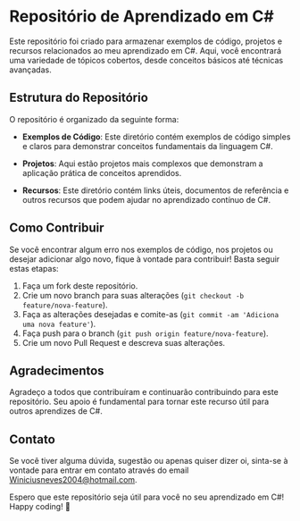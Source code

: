 # Repositório de Aprendizado em C#

Este repositório foi criado para armazenar exemplos de código, projetos e recursos relacionados ao meu aprendizado em C#. Aqui, você encontrará uma variedade de tópicos cobertos, desde conceitos básicos até técnicas avançadas.

## Estrutura do Repositório

O repositório é organizado da seguinte forma:

- **Exemplos de Código**: Este diretório contém exemplos de código simples e claros para demonstrar conceitos fundamentais da linguagem C#.

- **Projetos**: Aqui estão projetos mais complexos que demonstram a aplicação prática de conceitos aprendidos.

- **Recursos**: Este diretório contém links úteis, documentos de referência e outros recursos que podem ajudar no aprendizado contínuo de C#.

## Como Contribuir

Se você encontrar algum erro nos exemplos de código, nos projetos ou desejar adicionar algo novo, fique à vontade para contribuir! Basta seguir estas etapas:

1. Faça um fork deste repositório.
2. Crie um novo branch para suas alterações (`git checkout -b feature/nova-feature`).
3. Faça as alterações desejadas e comite-as (`git commit -am 'Adiciona uma nova feature'`).
4. Faça push para o branch (`git push origin feature/nova-feature`).
5. Crie um novo Pull Request e descreva suas alterações.

## Agradecimentos

Agradeço a todos que contribuíram e continuarão contribuindo para este repositório. Seu apoio é fundamental para tornar este recurso útil para outros aprendizes de C#.

## Contato

Se você tiver alguma dúvida, sugestão ou apenas quiser dizer oi, sinta-se à vontade para entrar em contato através do email Winiciusneves2004@hotmail.com.

Espero que este repositório seja útil para você no seu aprendizado em C#! Happy coding! 🚀
